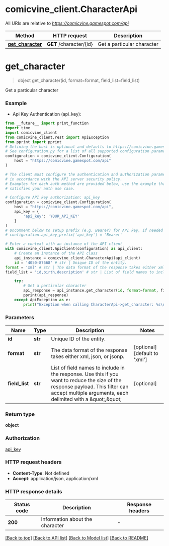 # comicvine_client.CharacterApi

All URIs are relative to *https://comicvine.gamespot.com/api*

Method | HTTP request | Description
------------- | ------------- | -------------
[**get_character**](CharacterApi.md#get_character) | **GET** /character/{id} | Get a particular character


# **get_character**
> object get_character(id, format=format, field_list=field_list)

Get a particular character

### Example

* Api Key Authentication (api_key):
```python
from __future__ import print_function
import time
import comicvine_client
from comicvine_client.rest import ApiException
from pprint import pprint
# Defining the host is optional and defaults to https://comicvine.gamespot.com/api
# See configuration.py for a list of all supported configuration parameters.
configuration = comicvine_client.Configuration(
    host = "https://comicvine.gamespot.com/api"
)

# The client must configure the authentication and authorization parameters
# in accordance with the API server security policy.
# Examples for each auth method are provided below, use the example that
# satisfies your auth use case.

# Configure API key authorization: api_key
configuration = comicvine_client.Configuration(
    host = "https://comicvine.gamespot.com/api",
    api_key = {
        'api_key': 'YOUR_API_KEY'
    }
)
# Uncomment below to setup prefix (e.g. Bearer) for API key, if needed
# configuration.api_key_prefix['api_key'] = 'Bearer'

# Enter a context with an instance of the API client
with comicvine_client.ApiClient(configuration) as api_client:
    # Create an instance of the API class
    api_instance = comicvine_client.CharacterApi(api_client)
    id = '4050-87668' # str | Unique ID of the entity.
format = 'xml' # str | The data format of the response takes either xml, json, or jsonp. (optional) (default to 'xml')
field_list = 'id,birth,description' # str | List of field names to include in the response. Use this if you want to reduce the size of the response payload. This filter can accept multiple arguments, each delimited with a \",\" (optional)

    try:
        # Get a particular character
        api_response = api_instance.get_character(id, format=format, field_list=field_list)
        pprint(api_response)
    except ApiException as e:
        print("Exception when calling CharacterApi->get_character: %s\n" % e)
```

### Parameters

Name | Type | Description  | Notes
------------- | ------------- | ------------- | -------------
 **id** | **str**| Unique ID of the entity. | 
 **format** | **str**| The data format of the response takes either xml, json, or jsonp. | [optional] [default to &#39;xml&#39;]
 **field_list** | **str**| List of field names to include in the response. Use this if you want to reduce the size of the response payload. This filter can accept multiple arguments, each delimited with a \&quot;,\&quot; | [optional] 

### Return type

**object**

### Authorization

[api_key](../README.md#api_key)

### HTTP request headers

 - **Content-Type**: Not defined
 - **Accept**: application/json, application/xml

### HTTP response details
| Status code | Description | Response headers |
|-------------|-------------|------------------|
**200** | Information about the character |  -  |

[[Back to top]](#) [[Back to API list]](../README.md#documentation-for-api-endpoints) [[Back to Model list]](../README.md#documentation-for-models) [[Back to README]](../README.md)

